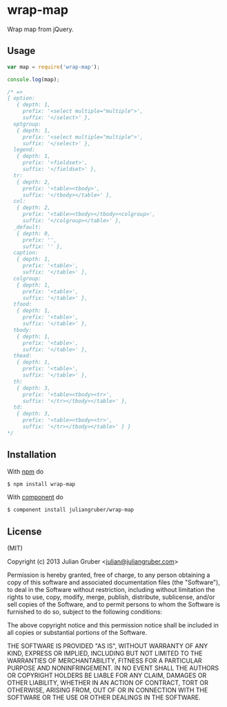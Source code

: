
# wrap-map

Wrap map from jQuery.

## Usage

```js
var map = require('wrap-map');

console.log(map);

/* =>
{ option:
   { depth: 1,
     prefix: '<select multiple="multiple">',
     suffix: '</select>' },
  optgroup:
   { depth: 1,
     prefix: '<select multiple="multiple">',
     suffix: '</select>' },
  legend:
   { depth: 1,
     prefix: '<fieldset>',
     suffix: '</fieldset>' },
  tr:
   { depth: 2,
     prefix: '<table><tbody>',
     suffix: '</tbody></table>' },
  col:
   { depth: 2,
     prefix: '<table><tbody></tbody><colgroup>',
     suffix: '</colgroup></table>' },
  _default:
   { depth: 0,
     prefix: '',
     suffix: '' },
  caption:
   { depth: 1,
     prefix: '<table>',
     suffix: '</table>' },
  colgroup:
   { depth: 1,
     prefix: '<table>',
     suffix: '</table>' },
  tfood:
   { depth: 1,
     prefix: '<table>',
     suffix: '</table>' },
  tbody:
   { depth: 1,
     prefix: '<table>',
     suffix: '</table>' },
  thead:
   { depth: 1,
     prefix: '<table>',
     suffix: '</table>' },
  th:
   { depth: 3,
     prefix: '<table><tbody><tr>',
     suffix: '</tr></tbody></table>' },
  td:
   { depth: 3,
     prefix: '<table><tbody><tr>',
     suffix: '</tr></tbody></table>' } }
*/
```

## Installation

With [npm](http://npmjs.org) do

```bash
$ npm install wrap-map
```

With [component](http://component.io) do

```bash
$ component install juliangruber/wrap-map
```

## License

(MIT)

Copyright (c) 2013 Julian Gruber &lt;julian@juliangruber.com&gt;

Permission is hereby granted, free of charge, to any person obtaining a copy of
this software and associated documentation files (the "Software"), to deal in
the Software without restriction, including without limitation the rights to
use, copy, modify, merge, publish, distribute, sublicense, and/or sell copies
of the Software, and to permit persons to whom the Software is furnished to do
so, subject to the following conditions:

The above copyright notice and this permission notice shall be included in all
copies or substantial portions of the Software.

THE SOFTWARE IS PROVIDED "AS IS", WITHOUT WARRANTY OF ANY KIND, EXPRESS OR
IMPLIED, INCLUDING BUT NOT LIMITED TO THE WARRANTIES OF MERCHANTABILITY,
FITNESS FOR A PARTICULAR PURPOSE AND NONINFRINGEMENT. IN NO EVENT SHALL THE
AUTHORS OR COPYRIGHT HOLDERS BE LIABLE FOR ANY CLAIM, DAMAGES OR OTHER
LIABILITY, WHETHER IN AN ACTION OF CONTRACT, TORT OR OTHERWISE, ARISING FROM,
OUT OF OR IN CONNECTION WITH THE SOFTWARE OR THE USE OR OTHER DEALINGS IN THE
SOFTWARE.
